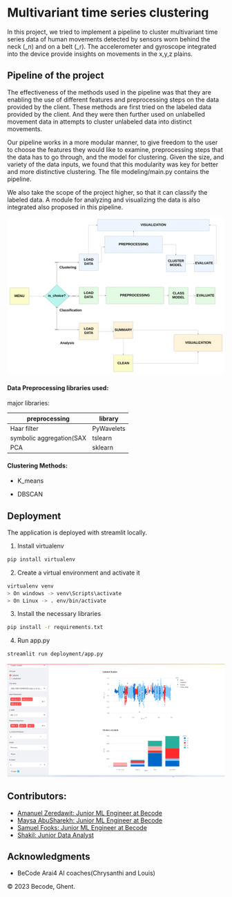 
# Multivariant time series clustering


In this project, we tried to implement a pipeline to cluster multivariant time series data of human movements detected by sensors worn behind the neck (\_n) and on a belt (\_r). The accelerometer and gyroscope integrated into the device provide insights on movements in the x,y,z plains.

## Pipeline of the project

The effectiveness of the methods used in the pipeline was that they are enabling the use of different features and preprocessing steps on the data provided by the client.
These methods are first tried on the labeled data provided by the client. And they were then further used on unlabelled movement data in attempts to cluster unlabeled data into distinct movements.

Our pipeline works in a more modular manner, to give freedom to the user to choose the features they would like to examine, preprocessing steps that the
data has to go through, and the model for clustering. Given the size, and variety of the data inputs, we found that this modularity was key for better and more distinctive clustering. The file modeling/main.py contains the pipeline.

We also take the scope of the project higher, so that it can classify the labeled data. A module for analyzing and visualizing the data is also integrated also proposed in this pipeline.

![pipeline image](images/pipe.png)

#### Data Preprocessing libraries used:

major libraries:

| preprocessing            | library    |
| ------------------------ | ---------- |
| Haar filter              | PyWavelets |
| symbolic aggregation(SAX | tslearn    |
| PCA                      | sklearn    |

#### Clustering Methods:

- K_means

- DBSCAN

## Deployment

The application is deployed with streamlit locally.

1. Install virtualenv

```bash
pip install virtualenv
```

2. Create a virtual environment and activate it

```bash
virtualenv venv
> On windows -> venv\Scripts\activate
> On Linux -> . env/bin/activate

```

3. Install the necessary libraries

```bash
pip install -r requirements.txt

```

4. Run app.py

```bash
streamlit run deployment/app.py

```

![pipeline image](images/output.png)

## Contributors:

- [Amanuel Zeredawit: Junior ML Engineer at Becode](https://github.com/AmanuelZeredawit)
- [Maysa AbuSharekh: Junior ML Engineer at Becode](https://github.com/maysahassan)
- [Samuel Fooks: Junior ML Engineer at Becode](https://github.com/samuelfooks)
- [Shakil: Junior Data Analyst](https://github.com/shakilkhan8219)

## Acknowledgments

- BeCode Arai4 AI coaches(Chrysanthi and Louis)

© 2023 Becode, Ghent.

